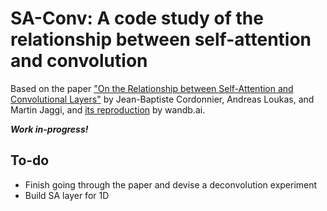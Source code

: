 # SA-Conv: A code study of the relationship between self-attention and convolution

Based on the paper ["On the Relationship between Self-Attention and Convolutional Layers"](https://arxiv.org/abs/1911.03584) by Jean-Baptiste Cordonnier, Andreas Loukas, and Martin Jaggi, and [its reproduction](https://wandb.ai/me17b084/Self-Attention-and-Convolutions-VIT/reports/-Re-On-the-relationship-between-self-attention-and-convolutional-layers--Vmlldzo1Nzg0MDM) by wandb.ai.

***Work in-progress!***

## To-do

* Finish going through the paper and devise a deconvolution experiment
* Build SA layer for 1D